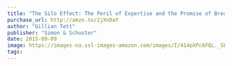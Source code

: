 ```yaml
---
title: "The Silo Effect: The Peril of Expertise and the Promise of Breaking Down Barriers"
purchase_url: http://amzn.to/2jXnDaY
author: "Gillian Tett"
publisher: "Simon & Schuster"
date: 2015-09-09
image: https://images-na.ssl-images-amazon.com/images/I/414pXPc6FQL._SL75_.jpg
tags:
---
```


